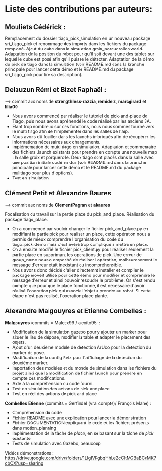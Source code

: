 # Liste des contributions par auteurs:

## Mouliets Cédérick : 

Remplacement du dossier tiago_pick_simulation en un nouveau package sri_tiago_pick et renommage des imports dans les fichiers du package remplacé. Ajout du cube dans la simulation groix_porquerolles.world. Adaptation de la position du robot pour qu'il soit devant une des tables sur lequel le cube est posé afin qu'il puisse le détecter. Adaptation de la démo du pick de tiago dans la simulation (voir README.md dans la branche principale pour lancer cette démo et le README.md du package sri_tiago_pick pour lire sa description).


## Delauzun Rémi et Bizet Raphaël :
--> commit aux noms de **strengthless-razzia**, **remidelz**, **marcgirard** et **lilia00**

- Nous avons commencé par réaliser le tutoriel de pick-and-place de Tiago, puis nous avons apréhendé le code réalisé par les anciens 3A.
- Etant trop nombreux sur ces fonctions, nous nous sommes tourné vers le multi tiago afin de l'implémenter dans les salles de l'aip.
- Nous avons dû fouiller dans les launchs imbriqués afin de récupérer les informations nécessaires aux changements. 
- Implémentation de multi tiago en simulation. Adaptation et commentaire des fichiers .launch existants pour prendre en compte une nouvelle map : la salle groix et porquerolle. Deux tiago sont placés dans la salle avec une position initiale codé en dur (voir README.md dans la branche principale pour lancer cette démo et le README.md du package mulitiago pour plus d'options). 
- Test en simulation.


## Clément Petit et Alexandre Baures
--> commit aux noms de **ClementPagran** et **abaures**

Focalisation du travail sur la partie place du pick_and_place. Réalisation du package tiago_place.
- On a commencé par vouloir changer le fichier pick_and_place.py en modifiant la partie pick pour realiser un place, cette opération nous a permis de mieux comprendre l'organisation du code du tiago_pick_demo mais c'est avéré trop compliqué a mettre en place.
- On a ensuite modifié le fichier pick_client.py pour réaliser seulement la partie place en supprimant les operations de pick. Une erreur de group_name nous a empeché de réaliser l'opération, malheuresement le message d'erreur etait inexistant ou incompréhensible. 
- Nous avons donc décidé d'aller directemnt installer et compiler le package moveit utilisé pour cette démo pour modifier et comprendre le message d'erreur et ainsi pouvoir resoudre le problème.
On s'est rendu compte que pour que le place fonctionne, il est necessaire d'avoir réalisé l'operation pick qui associe l'objet à prendre au robot. Si cette étape n'est pas realisé, l'operation place plante.

## Alexandre Malgouyres et Etienne Combelles :
**Malgouyres** (commits = Maleex99 / alexito95) :   
- Modification de la simulation gazebo pour y ajouter un marker pour situer le lieu de dépose, modifier la table et adapter le placement des objets.
- Ajout d'un deuxième module de détection ArUco pour la détection du marker de pose.
- Modification de la config Rviz pour l'affichage de la detection du deuxième marker.
- Importation des modèles et du monde de simulation dans les fichiers du projet ainsi que la modification de fichier launch pour prendre en compte ces modifications.
- Aide à la compréhension du code fourni.
- Test en simulation des actions de pick and place.
- Test en réel des actions de pick and place.

**Combelles Etienne** (commits = Gerfindel (vrai compte)/ François Mahe) :   
- Compréhension du code
- Fichier README avec une explication pour lancer la démonstration
- Fichier DOCUMENTATION expliquant le code et les fichiers présents dans motion_planning
- Implémentation de la tâche de *place*, en se basant sur la tâche de *pick* existante
- Tests de simulation avec Gazebo, beaucoup
  

Vidéos démonstrations : https://drive.google.com/drive/folders/1LlgIVRgbqHhLe2cCItMGBaBCeMK7cbCX?usp=sharing

